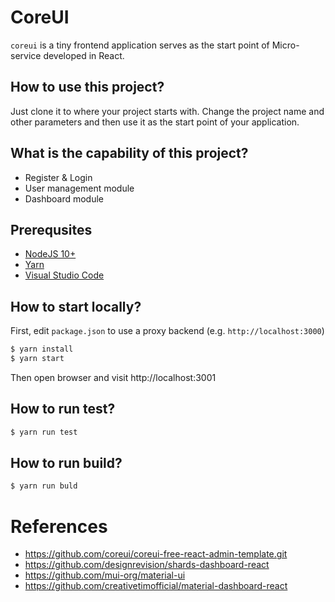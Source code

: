 # CoreUI
`coreui` is a tiny frontend application serves as the start point of Micro-service developed in React.

## How to use this project?
Just clone it to where your project starts with. Change the project name and other parameters and then use it as the start point of your application.

## What is the capability of this project?
- Register & Login
- User management module
- Dashboard module


## Prerequsites
- [NodeJS 10+](https://nodejs.org/en/download/)
- [Yarn](https://yarnpkg.com/en/docs/install)
- [Visual Studio Code](https://code.visualstudio.com/download)

## How to start locally?
First, edit `package.json` to use a proxy backend (e.g. `http://localhost:3000`)
```bash
$ yarn install
$ yarn start
```

Then open browser and visit http://localhost:3001

## How to run test?
```bash
$ yarn run test
```

## How to run build?
```bash
$ yarn run buld
```



# References
- https://github.com/coreui/coreui-free-react-admin-template.git
- https://github.com/designrevision/shards-dashboard-react
- https://github.com/mui-org/material-ui
- https://github.com/creativetimofficial/material-dashboard-react
